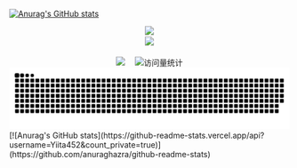 [![Anurag's GitHub stats](https://github-readme-stats.vercel.app/api?username=Yiita452&count_private=true)](https://github.com/anuraghazra/github-readme-stats)
<div align="center">
  
  <!-- dynamic typing effect 动态打字效果 -->
  <div>
    <a href="https://blog.sunguoqi.com/">
      <img src="https://readme-typing-svg.demolab.com?font=Fira+Code&pause=1000&width=435&lines=console.log(%22Hello%2C%20World%22);Have a nice day!&center=true&size=27" />
    </a>
  </div>

  <!-- knock code pictures 敲代码的图片 -->
  <picture>
    <source media="(prefers-color-scheme: dark)" srcset="https://cdn.jsdelivr.net/gh/sun0225SUN/sun0225SUN/assets/images/coding.gif" />
    <source media="(prefers-color-scheme: light)" srcset="https://cdn.jsdelivr.net/gh/sun0225SUN/sun0225SUN/assets/images/developer.svg" height="225px" />
    <img src="https://cdn.jsdelivr.net/gh/sun0225SUN/sun0225SUN/assets/images/coding.gif" />
  </picture>

  <!-- for beauty 留个空行好看点 -->
  <div>&nbsp;</div>
 
  <!-- profile logo 个人资料徽标 -->
  <div>
    <a href="https://flum-hash.github.io/blog/"><img src="https://img.shields.io/badge/Website-博客-blue" /></a>&emsp;
    <!-- visitor statistics logo 访问量统计徽标 -->
    <img src="https://komarev.com/ghpvc/?username=Flum-hash&label=Views&color=0e75b6&style=flat" alt="访问量统计" />
  </div>
  
  <!-- Snake Code Contribution Map 贪吃蛇代码贡献图 -->
  <picture>
    <source media="(prefers-color-scheme: dark)" srcset="https://github.com/Flum-hash/Flum-hash/blob/output/github-contribution-grid-snake-dark.svg" />
    <source media="(prefers-color-scheme: light)" srcset="https://github.com/Flum-hash/Flum-hash/blob/output/github-contribution-grid-snake.svg" />
    <img alt="github-snake" src="https://github.com/Flum-hash/Flum-hash/blob/output/github-contribution-grid-snake.svg" />
  </picture>

</div>
[![Anurag's GitHub stats](https://github-readme-stats.vercel.app/api?username=Yiita452&count_private=true)](https://github.com/anuraghazra/github-readme-stats)
